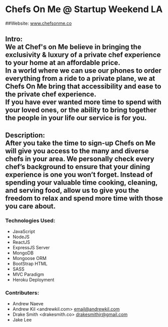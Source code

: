 # Chefs On Me @ Startup Weekend LA
##Website: www.chefsonme.co
## Intro: <br> We at Chef's on Me believe in bringing the exclusivity & luxury of a private chef experience to your home at an affordable price.<br>In a world where we can use our phones to order everything from a ride to a private plane, we at Chefs On Me bring that accessibility and ease to the private chef experience.<br>If you have ever wanted more time to spend with your loved ones, or the ability to bring together the people in your life our service is for you.



## Description: <br> After you take the time to sign-up Chefs on Me will give you access to the many and diverse chefs in your area. We personally check every chef’s background to ensure that your dining experience is one you won’t forget. Instead of spending your valuable time cooking, cleaning, and serving food, allow us to give you the freedom to relax and spend more time with those you care about.


### Technologies Used:
* JavaScript
* NodeJS
* ReactJS
* ExpressJS Server
* MongoDB
* Mongoose ORM
* BootStrap HTML
* SASS
* MVC Paradigm
* Heroku Deployment

### Contributers:
+ Andrew Naeve
+ Andrew Kil <andrewkil.com> <email@andrewkil.com>
+ Drake Smith <drakesmith.co> <drakesmithjr@gmail.com>
+ Jake Lee
